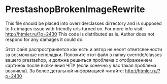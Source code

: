 # PrestashopBrokenImageRewrite
This file should be placed into override/classes dirrectory and is supposed to fix images issue with friendly urls turned on.
For more info visit: http://htmler.ru/?p=2430
This code is distributed as is. Author does not respond for any damages it could do.

Этот файл распространяется как есть и автор не несет ответсвенности за возможные неполадки.
Положите этот файл в папку override/classes вашего prestashop, и должна решиться проблема с отображением картинок после включения ЧПУ (если конечно у вас такая проблема возникла).
За более детальной информацией читайте: http://htmler.ru/?p=2430
